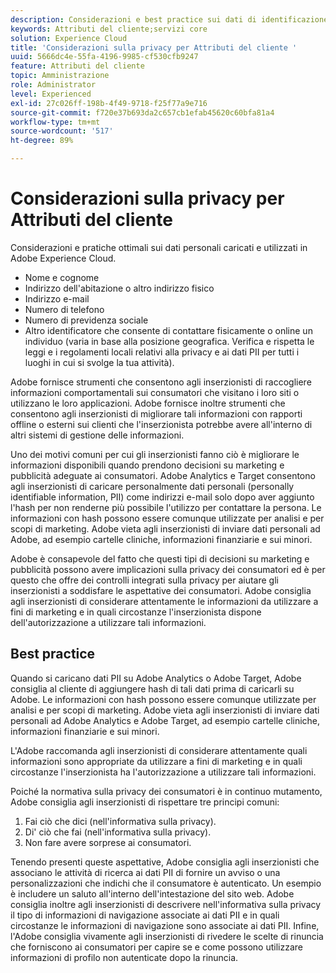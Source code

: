 ```yaml
---
description: Considerazioni e best practice sui dati di identificazione personale (PII) caricati e utilizzati in Experience Cloud.
keywords: Attributi del cliente;servizi core
solution: Experience Cloud
title: 'Considerazioni sulla privacy per Attributi del cliente '
uuid: 5666dc4e-55fa-4196-9985-cf530cfb9247
feature: Attributi del cliente
topic: Amministrazione
role: Administrator
level: Experienced
exl-id: 27c026ff-198b-4f49-9718-f25f77a9e716
source-git-commit: f720e37b693da2c657cb1efab45620c60bfa81a4
workflow-type: tm+mt
source-wordcount: '517'
ht-degree: 89%

---
```


# Considerazioni sulla privacy per Attributi del cliente

Considerazioni e pratiche ottimali sui dati personali caricati e utilizzati in Adobe Experience Cloud.

* Nome e cognome
* Indirizzo dell&#39;abitazione o altro indirizzo fisico
* Indirizzo e-mail
* Numero di telefono
* Numero di previdenza sociale
* Altro identificatore che consente di contattare fisicamente o online un individuo (varia in base alla posizione geografica. Verifica e rispetta le leggi e i regolamenti locali relativi alla privacy e ai dati PII per tutti i luoghi in cui si svolge la tua attività).

Adobe fornisce strumenti che consentono agli inserzionisti di raccogliere informazioni comportamentali sui consumatori che visitano i loro siti o utilizzano le loro applicazioni. Adobe fornisce inoltre strumenti che consentono agli inserzionisti di migliorare tali informazioni con rapporti offline o esterni sui clienti che l&#39;inserzionista potrebbe avere all&#39;interno di altri sistemi di gestione delle informazioni.

Uno dei motivi comuni per cui gli inserzionisti fanno ciò è migliorare le informazioni disponibili quando prendono decisioni su marketing e pubblicità adeguate ai consumatori. Adobe Analytics e Target consentono agli inserzionisti di caricare personalmente dati personali (personally identifiable information, PII) come indirizzi e-mail solo dopo aver aggiunto l&#39;hash per non renderne più possibile l&#39;utilizzo per contattare la persona. Le informazioni con hash possono essere comunque utilizzate per analisi e per scopi di marketing. Adobe vieta agli inserzionisti di inviare dati personali ad Adobe, ad esempio cartelle cliniche, informazioni finanziarie e sui minori.

Adobe è consapevole del fatto che questi tipi di decisioni su marketing e pubblicità possono avere implicazioni sulla privacy dei consumatori ed è per questo che offre dei controlli integrati sulla privacy per aiutare gli inserzionisti a soddisfare le aspettative dei consumatori. Adobe consiglia agli inserzionisti di considerare attentamente le informazioni da utilizzare a fini di marketing e in quali circostanze l&#39;inserzionista dispone dell&#39;autorizzazione a utilizzare tali informazioni.

## Best practice

Quando si caricano dati PII su Adobe Analytics o Adobe Target, Adobe consiglia al cliente di aggiungere hash di tali dati prima di caricarli su Adobe. Le informazioni con hash possono essere comunque utilizzate per analisi e per scopi di marketing. Adobe vieta agli inserzionisti di inviare dati personali ad Adobe Analytics e Adobe Target, ad esempio cartelle cliniche, informazioni finanziarie e sui minori.

L&#39;Adobe raccomanda agli inserzionisti di considerare attentamente quali informazioni sono appropriate da utilizzare a fini di marketing e in quali circostanze l&#39;inserzionista ha l&#39;autorizzazione a utilizzare tali informazioni.

Poiché la normativa sulla privacy dei consumatori è in continuo mutamento, Adobe consiglia agli inserzionisti di rispettare tre principi comuni:

1. Fai ciò che dici (nell&#39;informativa sulla privacy).
1. Di&#39; ciò che fai (nell&#39;informativa sulla privacy).
1. Non fare avere sorprese ai consumatori.

Tenendo presenti queste aspettative, Adobe consiglia agli inserzionisti che associano le attività di ricerca ai dati PII di fornire un avviso o una personalizzazioni che indichi che il consumatore è autenticato. Un esempio è includere un saluto all&#39;interno dell&#39;intestazione del sito web. Adobe consiglia inoltre agli inserzionisti di descrivere nell&#39;informativa sulla privacy il tipo di informazioni di navigazione associate ai dati PII e in quali circostanze le informazioni di navigazione sono associate ai dati PII. Infine, l&#39;Adobe consiglia vivamente agli inserzionisti di rivedere le scelte di rinuncia che forniscono ai consumatori per capire se e come possono utilizzare informazioni di profilo non autenticate dopo la rinuncia.
